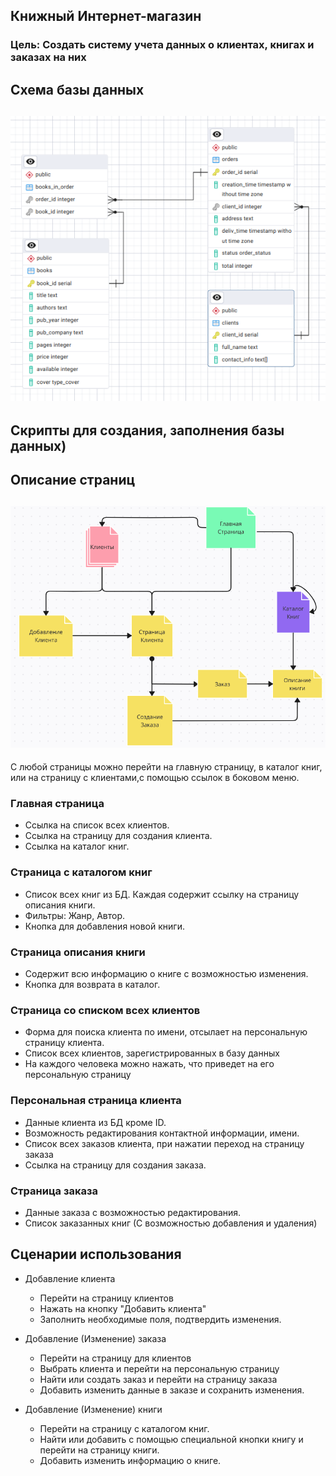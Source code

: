 Книжный Интернет-магазин
---
### Цель: Создать систему учета данных о клиентах, книгах и заказах на них

Схема базы данных
-----------------
![Alt text](photo/db.png)
---
Cкрипты для создания, заполнения базы данных)
---
Описание страниц
-----------------------
![Alt text](photo/pages.png)
-----------------------
С любой страницы можно перейти на главную страницу, в каталог книг, или на страницу с клиентами,с помощью ссылок в боковом меню.

### Главная страница
- Ссылка на список всех клиентов.
- Ссылка на страницу для создания клиента.
- Ссылка на каталог книг.


### Страница с каталогом книг
- Список всех книг из БД. Каждая содержит ссылку на страницу описания книги.
- Фильтры: Жанр, Автор.
- Кнопка для добавления новой книги.

### Страница описания книги
- Содержит всю информацию о книге с возможностью изменения.
- Кнопка для возврата в каталог.

### Страница со списком всех клиентов
- Форма для поиска клиента по имени, отсылает на персональную страницу клиента.
- Список всех клиентов, зарегистрированных в базу данных
- На каждого человека можно нажать, что приведет на его персональную страницу


### Персональная страница клиента
- Данные клиента из БД кроме ID.
- Возможность редактирования контактной информации, имени.
- Список всех заказов клиента, при нажатии переход на страницу заказа
- Ссылка на страницу для создания заказа.

### Страница заказа
- Данные заказа с возможностью редактирования.
- Список заказанных книг (С возможностью добавления и удаления)

Сценарии использования
----------------------

- Добавление клиента
    - Перейти на страницу клиентов
    - Нажать на кнопку "Добавить клиента"
    - Заполнить необходимые поля, подтвердить изменения.
  
- Добавление (Изменение) заказа
    - Перейти на страницу для клиентов
    - Выбрать клиента и перейти на персональную страницу
    - Найти или создать заказ и перейти на страницу заказа
    - Добавить изменить данные в заказе и сохранить изменения.

- Добавление (Изменение) книги
    - Перейти на страницу с каталогом книг.
    - Найти или добавить с помощью специальной кнопки книгу и перейти на страницу книги.
    - Добавить изменить информацию о книге.
	